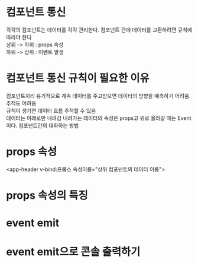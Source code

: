 
# 컴포넌트 통신   
각각의 컴포넌트는 데이터를 각각 관리한다. 컴포넌트 간에 데이터를 교환하려면 규칙에 따라야 한다   
상위 -> 하위 : props 속성   
하위 -> 상위 : 이벤트 발생   
   
# 컴포넌트 통신 규칙이 필요한 이유   
컴포넌트끼리 유기적으로 계속 데이터를 주고받으면 데이터의 방향을 예측하기 어려움. 추적도 어려움   
규칙이 생기면 데이터 흐름 추적할 수 있음     
데이터는 아래로만 내려감 내려가는 데이터의 속성은 props고 위로 올라갈 때는 Event이다. 컴포넌트간의 대화하는 방법
   
# props 속성   
<app-header v-bind:프롭스 속성이름="상위 컴포넌트의 데이터 이름">   

# props 속성의 특징   

# event emit   

# event emit으로 콘솔 출력하기
